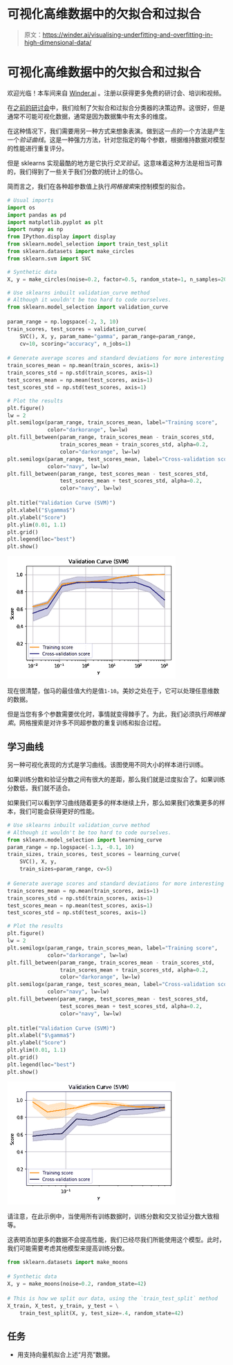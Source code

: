 # 可视化高维数据中的欠拟合和过拟合

> 原文：<https://winder.ai/visualising-underfitting-and-overfitting-in-high-dimensional-data/>

# 可视化高维数据中的欠拟合和过拟合

欢迎光临！本车间来自 [Winder.ai](https://Winder.ai/?utm_source=winderresearch&utm_medium=notebook&utm_campaign=workshop&utm_term=individual) 。注册以获得更多免费的研讨会、培训和视频。

在[之前的研讨会](https://winder.ai/501-over-and-underfitting/)中，我们绘制了欠拟合和过拟合分类器的决策边界。这很好，但是通常不可能可视化数据，通常是因为数据集中有太多的维度。

在这种情况下，我们需要用另一种方式来想象表演。做到这一点的一个方法是产生一个*验证曲线*。这是一种强力方法，针对您指定的每个参数，根据维持数据对模型的性能进行重复评分。

但是 sklearns 实现最酷的地方是它执行*交叉验证*。这意味着这种方法是相当可靠的，我们得到了一些关于我们分数的统计上的信心。

简而言之，我们在各种超参数值上执行*网格搜索*来控制模型的拟合。

```py
# Usual imports
import os
import pandas as pd
import matplotlib.pyplot as plt
import numpy as np
from IPython.display import display
from sklearn.model_selection import train_test_split
from sklearn.datasets import make_circles
from sklearn.svm import SVC 
```

```py
# Synthetic data
X, y = make_circles(noise=0.2, factor=0.5, random_state=1, n_samples=200) 
```

```py
# Use sklearns inbuilt validation_curve method
# Although it wouldn't be too hard to code ourselves.
from sklearn.model_selection import validation_curve

param_range = np.logspace(-2, 3, 10)
train_scores, test_scores = validation_curve(
    SVC(), X, y, param_name="gamma", param_range=param_range,
    cv=10, scoring="accuracy", n_jobs=1)

# Generate average scores and standard deviations for more interesting plots
train_scores_mean = np.mean(train_scores, axis=1)
train_scores_std = np.std(train_scores, axis=1)
test_scores_mean = np.mean(test_scores, axis=1)
test_scores_std = np.std(test_scores, axis=1) 
```

```py
# Plot the results
plt.figure()
lw = 2
plt.semilogx(param_range, train_scores_mean, label="Training score",
             color="darkorange", lw=lw)
plt.fill_between(param_range, train_scores_mean - train_scores_std,
                 train_scores_mean + train_scores_std, alpha=0.2,
                 color="darkorange", lw=lw)
plt.semilogx(param_range, test_scores_mean, label="Cross-validation score",
             color="navy", lw=lw)
plt.fill_between(param_range, test_scores_mean - test_scores_std,
                 test_scores_mean + test_scores_std, alpha=0.2,
                 color="navy", lw=lw)

plt.title("Validation Curve (SVM)")
plt.xlabel("$\gamma$")
plt.ylabel("Score")
plt.ylim(0.01, 1.1)
plt.grid()
plt.legend(loc="best")
plt.show() 
```

![png](img/2f8332fd6b06fa62cda93351e154ebf3.png)

现在很清楚，伽马的最佳值大约是值`1-10`。美妙之处在于，它可以处理任意维数的数据。

但是当您有多个参数需要优化时，事情就变得棘手了。为此，我们必须执行*网格搜索*。网格搜索是对许多不同超参数的重复训练和拟合过程。

## 学习曲线

另一种可视化表现的方式是学习曲线。该图使用不同大小的样本进行训练。

如果训练分数和验证分数之间有很大的差距，那么我们就是过度拟合了。如果训练分数低，我们就不适合。

如果我们可以看到学习曲线随着更多的样本继续上升，那么如果我们收集更多的样本，我们可能会获得更好的性能。

```py
# Use sklearns inbuilt validation_curve method
# Although it wouldn't be too hard to code ourselves.
from sklearn.model_selection import learning_curve
param_range = np.logspace(-1.3, -0.1, 10)
train_sizes, train_scores, test_scores = learning_curve(
    SVC(), X, y,
    train_sizes=param_range, cv=5)

# Generate average scores and standard deviations for more interesting plots
train_scores_mean = np.mean(train_scores, axis=1)
train_scores_std = np.std(train_scores, axis=1)
test_scores_mean = np.mean(test_scores, axis=1)
test_scores_std = np.std(test_scores, axis=1) 
```

```py
# Plot the results
plt.figure()
lw = 2
plt.semilogx(param_range, train_scores_mean, label="Training score",
             color="darkorange", lw=lw)
plt.fill_between(param_range, train_scores_mean - train_scores_std,
                 train_scores_mean + train_scores_std, alpha=0.2,
                 color="darkorange", lw=lw)
plt.semilogx(param_range, test_scores_mean, label="Cross-validation score",
             color="navy", lw=lw)
plt.fill_between(param_range, test_scores_mean - test_scores_std,
                 test_scores_mean + test_scores_std, alpha=0.2,
                 color="navy", lw=lw)

plt.title("Validation Curve (SVM)")
plt.xlabel("$\gamma$")
plt.ylabel("Score")
plt.ylim(0.01, 1.1)
plt.grid()
plt.legend(loc="best")
plt.show() 
```

![png](img/6bbf921db7ae6be90b46eb0a44e48f65.png)

请注意，在此示例中，当使用所有训练数据时，训练分数和交叉验证分数大致相等。

这表明添加更多的数据不会提高性能，我们已经尽我们所能使用这个模型。此时，我们可能需要考虑其他模型来提高训练分数。

```py
from sklearn.datasets import make_moons

# Synthetic data
X, y = make_moons(noise=0.2, random_state=42)

# This is how we split our data, using the `train_test_split` method
X_train, X_test, y_train, y_test = \
    train_test_split(X, y, test_size=.4, random_state=42) 
```

## 任务

*   用支持向量机拟合上述“月亮”数据。